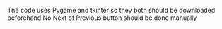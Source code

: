 The code uses Pygame and tkinter so they both should be downloaded beforehand 
No Next of Previous button should be done manually
